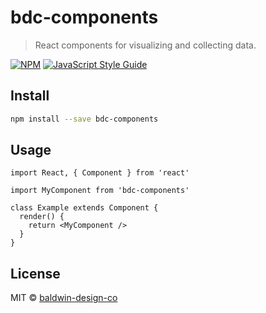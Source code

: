 # bdc-components

> React components for visualizing and collecting data.

[![NPM](https://img.shields.io/npm/v/bdc-components.svg)](https://www.npmjs.com/package/bdc-components) [![JavaScript Style Guide](https://img.shields.io/badge/code_style-standard-brightgreen.svg)](https://standardjs.com)

## Install

```bash
npm install --save bdc-components
```

## Usage

```tsx
import React, { Component } from 'react'

import MyComponent from 'bdc-components'

class Example extends Component {
  render() {
    return <MyComponent />
  }
}
```

## License

MIT © [baldwin-design-co](https://github.com/baldwin-design-co)
